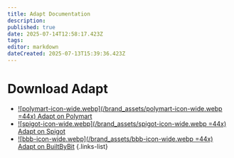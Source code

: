 ```yaml
---
title: Adapt Documentation
description: 
published: true
date: 2025-07-14T12:58:17.423Z
tags: 
editor: markdown
dateCreated: 2025-07-13T15:39:36.423Z
---
```


# Download Adapt
- [![polymart-icon-wide.webp](/brand_assets/polymart-icon-wide.webp =44x) Adapt on Polymart](https://polymart.org/product/3622/adapt-leveling-skills-abilities)
- [![spigot-icon-wide.webp](/brand_assets/spigot-icon-wide.webp =44x) Adapt on Spigot](https://www.spigotmc.org/resources/adapt-leveling-skills-and-abilities.103790/)
- [![bbb-icon-wide.webp](/brand_assets/bbb-icon-wide.webp =44x) Adapt on BuiltByBit](https://builtbybit.com/resources/iris-dimension-engine.56258/) 
{.links-list}
